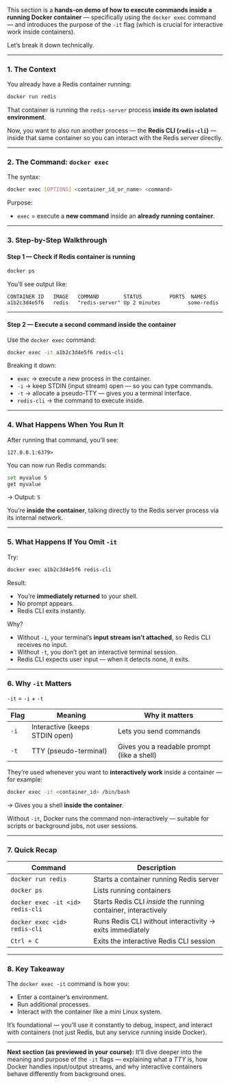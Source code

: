 This section is a **hands-on demo of how to execute commands inside a running Docker container** — specifically using the `docker exec` command — and introduces the purpose of the `-it` flag (which is crucial for interactive work inside containers).

Let’s break it down technically.

---

### **1. The Context**

You already have a Redis container running:

```bash
docker run redis
```

That container is running the `redis-server` process **inside its own isolated environment**.

Now, you want to also run another process — the **Redis CLI (`redis-cli`)** — inside that same container so you can interact with the Redis server directly.

---

### **2. The Command: `docker exec`**

The syntax:

```bash
docker exec [OPTIONS] <container_id_or_name> <command>
```

Purpose:

* `exec` = execute a **new command** inside an **already running container**.

---

### **3. Step-by-Step Walkthrough**

#### **Step 1 — Check if Redis container is running**

```bash
docker ps
```

You’ll see output like:

```
CONTAINER ID   IMAGE   COMMAND        STATUS         PORTS  NAMES
a1b2c3d4e5f6   redis   "redis-server" Up 2 minutes         some-redis
```

---

#### **Step 2 — Execute a second command inside the container**

Use the `docker exec` command:

```bash
docker exec -it a1b2c3d4e5f6 redis-cli
```

Breaking it down:

* `exec` → execute a new process in the container.
* `-i` → keep STDIN (input stream) open — so you can type commands.
* `-t` → allocate a pseudo-TTY — gives you a terminal interface.
* `redis-cli` → the command to execute inside.

---

### **4. What Happens When You Run It**

After running that command, you’ll see:

```
127.0.0.1:6379>
```

You can now run Redis commands:

```bash
set myvalue 5
get myvalue
```

→ Output: `5`

You’re **inside the container**, talking directly to the Redis server process via its internal network.

---

### **5. What Happens If You Omit `-it`**

Try:

```bash
docker exec a1b2c3d4e5f6 redis-cli
```

Result:

* You’re **immediately returned** to your shell.
* No prompt appears.
* Redis CLI exits instantly.

Why?

* Without `-i`, your terminal’s **input stream isn’t attached**, so Redis CLI receives no input.
* Without `-t`, you don’t get an interactive terminal session.
* Redis CLI expects user input — when it detects none, it exits.

---

### **6. Why `-it` Matters**

`-it` = `-i` + `-t`

| Flag | Meaning                        | Why it matters                             |
| ---- | ------------------------------ | ------------------------------------------ |
| `-i` | Interactive (keeps STDIN open) | Lets you send commands                     |
| `-t` | TTY (pseudo-terminal)          | Gives you a readable prompt (like a shell) |

They’re used whenever you want to **interactively work** inside a container — for example:

```bash
docker exec -it <container_id> /bin/bash
```

→ Gives you a shell **inside the container**.

Without `-it`, Docker runs the command non-interactively — suitable for scripts or background jobs, not user sessions.

---

### **7. Quick Recap**

| Command                          | Description                                                    |
| -------------------------------- | -------------------------------------------------------------- |
| `docker run redis`               | Starts a container running Redis server                        |
| `docker ps`                      | Lists running containers                                       |
| `docker exec -it <id> redis-cli` | Starts Redis CLI *inside* the running container, interactively |
| `docker exec <id> redis-cli`     | Runs Redis CLI without interactivity → exits immediately       |
| `Ctrl + C`                       | Exits the interactive Redis CLI session                        |

---

### **8. Key Takeaway**

The `docker exec -it` command is how you:

* Enter a container’s environment.
* Run additional processes.
* Interact with the container like a mini Linux system.

It’s foundational — you’ll use it constantly to debug, inspect, and interact with containers (not just Redis, but any service running inside Docker).

---

**Next section (as previewed in your course):**
It’ll dive deeper into the meaning and purpose of the `-it` flags — explaining what a *TTY* is, how Docker handles input/output streams, and why interactive containers behave differently from background ones.
